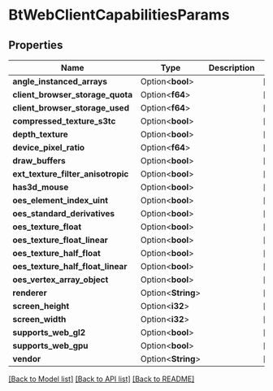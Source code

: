 # BtWebClientCapabilitiesParams

## Properties

Name | Type | Description | Notes
------------ | ------------- | ------------- | -------------
**angle_instanced_arrays** | Option<**bool**> |  | [optional]
**client_browser_storage_quota** | Option<**f64**> |  | [optional]
**client_browser_storage_used** | Option<**f64**> |  | [optional]
**compressed_texture_s3tc** | Option<**bool**> |  | [optional]
**depth_texture** | Option<**bool**> |  | [optional]
**device_pixel_ratio** | Option<**f64**> |  | [optional]
**draw_buffers** | Option<**bool**> |  | [optional]
**ext_texture_filter_anisotropic** | Option<**bool**> |  | [optional]
**has3d_mouse** | Option<**bool**> |  | [optional]
**oes_element_index_uint** | Option<**bool**> |  | [optional]
**oes_standard_derivatives** | Option<**bool**> |  | [optional]
**oes_texture_float** | Option<**bool**> |  | [optional]
**oes_texture_float_linear** | Option<**bool**> |  | [optional]
**oes_texture_half_float** | Option<**bool**> |  | [optional]
**oes_texture_half_float_linear** | Option<**bool**> |  | [optional]
**oes_vertex_array_object** | Option<**bool**> |  | [optional]
**renderer** | Option<**String**> |  | [optional]
**screen_height** | Option<**i32**> |  | [optional]
**screen_width** | Option<**i32**> |  | [optional]
**supports_web_gl2** | Option<**bool**> |  | [optional]
**supports_web_gpu** | Option<**bool**> |  | [optional]
**vendor** | Option<**String**> |  | [optional]

[[Back to Model list]](../README.md#documentation-for-models) [[Back to API list]](../README.md#documentation-for-api-endpoints) [[Back to README]](../README.md)


